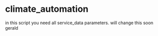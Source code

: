 # climate_automation

in this script you need all service_data parameters. 
will change this soon
gerald
